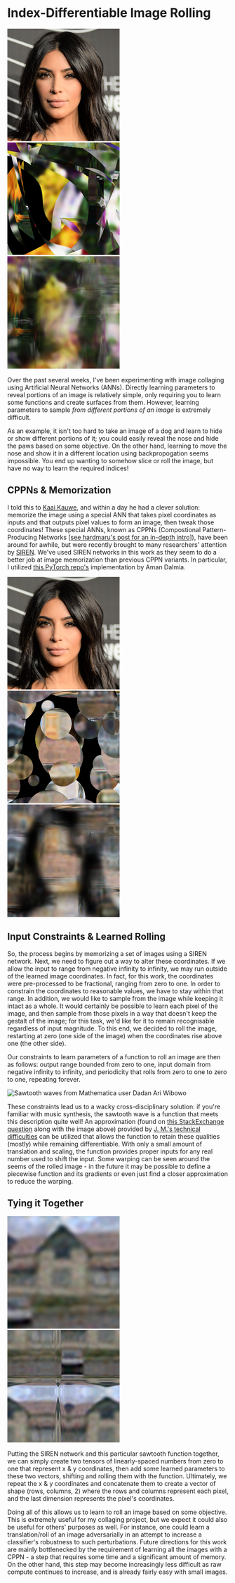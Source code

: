 # Index-Differentiable Image Rolling

![A Kardashian](/images/256er.png) ![Kardashian flowery collages](/images/flowery_K.png) ![Kardashian flowery collages](/images/flowery_K1.png)


Over the past several weeks, I've been experimenting with image collaging using Artificial Neural Networks (ANNs). 
Directly learning parameters to reveal portions of an image
is relatively simple, only requiring you to learn some functions and create surfaces from them.
However, learning parameters to sample *from different portions of an image* is extremely difficult. 

As an example, it isn't too hard to take an image of a dog and learn to hide or show different portions of it; you could easily reveal the nose
and hide the paws based on some objective. On the other hand, learning to move the nose and show it in a different location using backpropogation
seems impossible. You end up wanting to somehow slice or roll the image, but have no way to learn the required indices!

## CPPNs & Memorization

I told this to [Kaai Kauwe](https://twitter.com/stevenkauwe), and within a day he had a clever solution: memorize the image using a special ANN 
that takes pixel coordinates as inputs and that outputs pixel values to form an image, then tweak those coordinates! 
These special ANNs, known as CPPNs (Compostional Pattern-Producing Networks 
[[see hardmaru's post for an in-depth intro](https://blog.otoro.net/2016/03/25/generating-abstract-patterns-with-tensorflow/)]), have been
around for awhile, but were recently brought to many researchers' attention by [SIREN](https://arxiv.org/abs/2006.09661). We've used SIREN networks in this work as
they seem to
do a better job at image memorization than previous CPPN variants. In particular, I utilized 
[this PyTorch repo's](https://github.com/dalmia/siren) implementation by Aman Dalmia.

![A Kardashian](/images/256er.png) ![Kardashian city collages](/images/city_K.png) ![Kardashian city collages](/images/city_K1.png)

## Input Constraints & Learned Rolling

So, the process begins by memorizing a set of images using a SIREN network. Next, we need to figure out a way to alter these coordinates.
If we allow the input to range from negative infinity to infinity,
we may run outside of the learned image coordinates. In fact, for this work, the coordinates were
pre-processed to be fractional, ranging from zero to one. In order to constrain the coordinates to reasonable values, we have to stay
within that range. In addition, we would like to sample from the image while keeping it intact as a whole. It would certainly be possible
to learn each pixel of the image, and then sample from those pixels in a way that doesn't keep the gestalt of the image; for this task,
we'd like for it to remain recognisable regardless of input magnitude. 
To this end, we decided to roll the image, restarting at zero (one side of the image) when the coordinates rise above one (the other side).

Our constraints to learn parameters of a function to roll an image are then as follows: output range bounded from zero to one, 
input domain from negative infinity to infinity, and periodicity that rolls from zero to one to zero to one, repeating forever.

![Sawtooth waves from Mathematica user Dadan Ari Wibowo](https://i.stack.imgur.com/FbFAt.jpg)


These constraints lead us to a wacky cross-disciplinary solution: if you're familiar with music synthesis, the sawtooth wave is a function that meets
this description quite well! 
An approximation (found on [this StackExchange question](https://mathematica.stackexchange.com/questions/38293/make-a-differentiable-smooth-sawtooth-waveform)
along with the image above) provided by [J. M.'s technical difficulties](https://mathematica.stackexchange.com/users/50/j-m-s-technical-difficulties)
can be utilized that allows the function to retain these qualities (mostly) while remaining differentiable. With only a small amount of translation and scaling,
the function provides proper inputs for any real number used to shift the input. Some warping can be seen around the seems of the rolled image - in the future it may
be possible to define a piecewise function and its gradients or even just find a closer approximation to reduce the warping.




## Tying it Together

![Unrolled](/images/rolly.png) ![Rolled image](/images/roller.png)

Putting the SIREN network and this particular sawtooth function together, we can simply create two tensors of linearly-spaced numbers from zero to one
that represent x & y coordinates, then add some learned parameters to these two vectors, shifting and rolling them with the function. 
Ultimately, we repeat the x & y coordinates and concatenate them to create a vector of shape (rows, columns, 2) where the rows and columns represent
each pixel, and the last dimension represents the pixel's coordinates.

Doing all of this allows us to learn to roll an image based on some objective. This is extremely useful for my collaging project, but
we expect it could
also be useful for others' purposes as well. For instance, one could learn a translation/roll of an image adversarially in an attempt to increase
a classifier's robustness to such perturbations. Future directions for this work are mainly bottlenecked by the requirement of learning
all the images with a CPPN - a step that requires some time and a significant amount of memory. On the other hand, this step may become increasingly 
less difficult as raw compute continues to increase, and is already fairly easy with small images.



